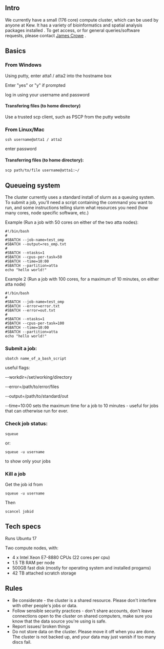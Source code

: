 
## Intro

We currently have a small (176 core) compute cluster, which can be used by anyone at Kew. It has a variety of bioinformatics and spatial analysis packages installed . To get access, or for general queries/software requests, please contact [James Crowe](mailto:james.crowe@kew.org) .

## Basics

### From Windows
Using putty, enter atta1 / atta2 into the hostname box

Enter "yes" or "y" if prompted

log in using your username and password

#### Transfering files (to home directory)

Use a trusted scp client, such as PSCP from the putty website

### From Linux/Mac
```
ssh username@atta1 / atta2
```
  enter password
#### Transferring files (to home directory):
```
scp path/to/file username@atta1:~/
```
## Queueing system
The cluster currently uses a standard install of slurm as a queuing system.
To submit a job, you'll need a script containing the command you want to run, and some instructions telling slurm what resources you need (how many cores, node specific software, etc.)

Example (Run a job with 50 cores on either of the two atta nodes):
```
#!/bin/bash
#
#SBATCH --job-name=test_omp
#SBATCH --output=res_omp.txt
#
#SBATCH --ntasks=1
#SBATCH --cpus-per-task=50
#SBATCH --time=10:00
#SBATCH --partition=atta
echo "hello world!"
```
Example 2 (Run a job with 100 cores, for a maximum of 10 minutes, on either atta node)
```
#!/bin/bash
#
#SBATCH --job-name=test_omp
#SBATCH --error=error.txt
#SBATCH --error=out.txt
#
#SBATCH --ntasks=1
#SBATCH --cpus-per-task=100
#SBATCH --time=10:00
#SBATCH --partition=atta
echo "hello world!"
```


### Submit a job:
```
sbatch name_of_a_bash_script
```
useful flags:

--workdir=/set/working/directory

--error=/path/to/error/files

--output=/path/to/standard/out

--time=10:00  sets the maximum time for a job to 10 minutes - useful for jobs that can otherwise run for ever.

### Check job status:
```
squeue
```
or:
```
squeue -u username
```
to show only your jobs

### Kill a job
Get the job id from 
```
squeue -u username
```
Then
```
scancel jobid
```

## Tech specs
Runs Ubuntu 17

Two compute nodes, with:

* 4 x  Intel Xeon E7-8880 CPUs (22 cores per cpu)
* 1.5 TB RAM per node
* 500GB fast disk (mostly for operating system and installed progams)
* 42 TB attached scratch storage


## Rules
* Be considerate - the cluster is a shared resource. Please don't interfere with other people's jobs or data.
* Follow sensible security practices - don't share accounts, don't leave connections open to the cluster on shared computers, make sure you know that the data source you're using is safe.
* Report issues/ broken things
* Do not store data on the cluster. Please move it off when you are done. The cluster is not backed up, and your data may just vanish if too many discs fail.
